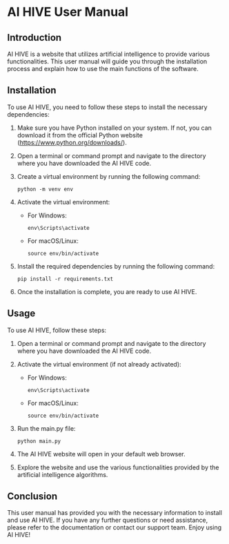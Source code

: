 # AI HIVE User Manual

## Introduction

AI HIVE is a website that utilizes artificial intelligence to provide various functionalities. This user manual will guide you through the installation process and explain how to use the main functions of the software.

## Installation

To use AI HIVE, you need to follow these steps to install the necessary dependencies:

1. Make sure you have Python installed on your system. If not, you can download it from the official Python website (https://www.python.org/downloads/).

2. Open a terminal or command prompt and navigate to the directory where you have downloaded the AI HIVE code.

3. Create a virtual environment by running the following command:

   ```
   python -m venv env
   ```

4. Activate the virtual environment:

   - For Windows:

     ```
     env\Scripts\activate
     ```

   - For macOS/Linux:

     ```
     source env/bin/activate
     ```

5. Install the required dependencies by running the following command:

   ```
   pip install -r requirements.txt
   ```

6. Once the installation is complete, you are ready to use AI HIVE.

## Usage

To use AI HIVE, follow these steps:

1. Open a terminal or command prompt and navigate to the directory where you have downloaded the AI HIVE code.

2. Activate the virtual environment (if not already activated):

   - For Windows:

     ```
     env\Scripts\activate
     ```

   - For macOS/Linux:

     ```
     source env/bin/activate
     ```

3. Run the main.py file:

   ```
   python main.py
   ```

4. The AI HIVE website will open in your default web browser.

5. Explore the website and use the various functionalities provided by the artificial intelligence algorithms.

## Conclusion

This user manual has provided you with the necessary information to install and use AI HIVE. If you have any further questions or need assistance, please refer to the documentation or contact our support team. Enjoy using AI HIVE!
